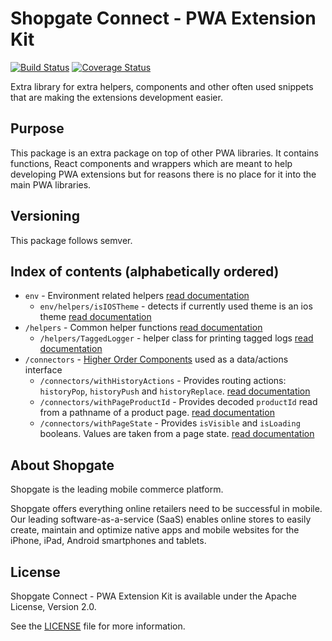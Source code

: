 # Shopgate Connect - PWA Extension Kit

[![Build Status](https://travis-ci.org/shopgate/pwa-extension-kit.svg?branch=master)](https://travis-ci.org/shopgate/pwa-extension-kit) [![Coverage Status](https://coveralls.io/repos/github/shopgate/pwa-extension-kit/badge.svg?branch=master)](https://coveralls.io/github/shopgate/pwa-extension-kit?branch=master)

Extra library for extra helpers, components and other often used snippets that are making the extensions development easier.

## Purpose
This package is an extra package on top of other PWA libraries.
It contains functions, React components and wrappers which are meant to help developing PWA extensions but for reasons there is no place for it into the main PWA libraries.

## Versioning
This package follows semver. 

## Index of contents (alphabetically ordered)
- `env` - Environment related helpers [read documentation](https://github.com/shopgate/pwa-extension-kit/blob/master/src/env/README.md)
  - `env/helpers/isIOSTheme` - detects if currently used theme is an ios theme [read documentation](https://github.com/shopgate/pwa-extension-kit/blob/master/src/env/README.md#isIOSTheme)
- `/helpers` - Common helper functions [read documentation](https://github.com/shopgate/pwa-extension-kit/blob/master/src/helpers/README.md)
  - `/helpers/TaggedLogger` - helper class for printing tagged logs [read documentation](https://github.com/shopgate/pwa-extension-kit/blob/master/src/helpers/README.md#TaggedLogger)
- `/connectors` - [Higher Order Components](https://reactjs.org/docs/higher-order-components.html) used as a data/actions interface
  - `/connectors/withHistoryActions` - Provides routing actions: `historyPop`, `historyPush` and `historyReplace`. [read documentation](https://github.com/shopgate/pwa-extension-kit/blob/master/src/connectors/README.md#withHistoryActions)
  - `/connectors/withPageProductId` - Provides decoded `productId` read from a pathname of a product page. [read documentation](https://github.com/shopgate/pwa-extension-kit/blob/master/src/connectors/README.md#withPageProductId)
  - `/connectors/withPageState` - Provides `isVisible` and `isLoading` booleans. Values are taken from a page state. [read documentation](https://github.com/shopgate/pwa-extension-kit/blob/master/src/connectors/README.md#withPageState)


## About Shopgate

Shopgate is the leading mobile commerce platform.

Shopgate offers everything online retailers need to be successful in mobile. Our leading
software-as-a-service (SaaS) enables online stores to easily create, maintain and optimize native
apps and mobile websites for the iPhone, iPad, Android smartphones and tablets.

## License

Shopgate Connect - PWA Extension Kit is available under the Apache License, Version 2.0.

See the [LICENSE](./LICENSE) file for more information.
